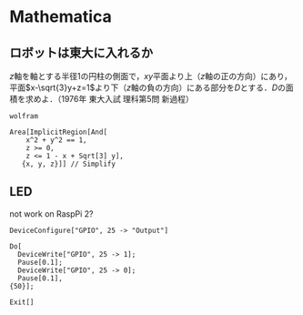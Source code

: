 # Mathematica

## ロボットは東大に入れるか

$z$軸を軸とする半径$1$の円柱の側面で，$xy$平面より上（$z$軸の正の方向）にあり，平面$x-\sqrt{3}y+z=1$より下（$z$軸の負の方向）にある部分を$D$とする．$D$の面積を求めよ．（1976年 東大入試 理科第5問 新過程）

```
wolfram
```

```
Area[ImplicitRegion[And[
    x^2 + y^2 == 1,
    z >= 0,
    z <= 1 - x + Sqrt[3] y],
   {x, y, z}]] // Simplify
```

## LED

not work on RaspPi 2?

```
DeviceConfigure["GPIO", 25 -> "Output"]

Do[
  DeviceWrite["GPIO", 25 -> 1];
  Pause[0.1];
  DeviceWrite["GPIO", 25 -> 0];
  Pause[0.1],
{50}];

Exit[]
```
